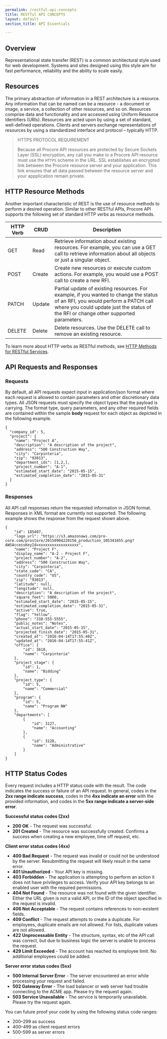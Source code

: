 ```yaml
---
permalink: /restful-api-concepts
title: RESTful API CONCEPTS
layout: default
section_title: API Essentials

---
```


## Overview

Representational state transfer (REST) is a common architectural style used for web development. Systems and sites designed using this style aim for fast performance, reliability and the ability to scale easily.

## Resources

The primary abstraction of information in a REST architecture is a resource. Any information that can be named can be a resource - a document or image, a service, a collection of other resources, and so on. Resources comprise data and functionality and are accessed using Uniform Resource Identifiers (URIs). Resources are acted upon by using a set of standard, well-defined operations. Clients and servers exchange representations of resources by using a standardized interface and protocol – typically HTTP.

> HTTPS PROTOCOL REQUIREMENT
>
> Because all Procore API resources are protected by Secure Sockets Layer (SSL) encryption, any call you make to a Procore API resource must use the `HTTPS` scheme in the URL.
> SSL establishes an encrypted link between the Procore resource server and your application.
> This link ensures that all data passed between the resource server and your appplication remain private.

## HTTP Resource Methods

Another important characteristic of REST is the use of resource methods to perform a desired operation. Similar to other RESTful APIs, Procore API supports the following set of standard HTTP verbs as resource methods.

<table>
	<thead>
    <tr>
        <th>HTTP Verb</th>
        <th>CRUD</th>
        <th>Description</th>
    </tr>
	</thead>
	<tbody>
		<tr>
			<td>GET</td>
			<td>Read</td>
			<td>Retrieve information about existing resources. For example, you can use a GET call to retrieve information about all objects or just a singular object.</td>
		</tr>
		<tr>
			<td>POST</td>
			<td>Create</td>
			<td>Create new resources or execute custom actions. For example, you would use a POST call to create a new RFI.</td>
		</tr>
		<tr>
			<td>PATCH</td>
			<td>Update</td>
			<td>Partial update of existing resources. For example, if you wanted to change the status of an RFI, you would perform a PATCH call where you could update just the status of the RFI or change other supported parameters.</td>
		</tr>
		<tr>
			<td>DELETE</td>
			<td>Delete</td>
			<td>Delete resources. Use the DELETE call to remove an existing resource.</td>
		</tr>
	</tbody>
</table>

To learn more about HTTP verbs as RESTful methods, see [HTTP Methods for RESTful Services](http://www.restapitutorial.com/lessons/httpmethods.html).

## API Requests and Responses

### Requests

By default, all API requests expect input in application/json format where each request is allowed to contain parameters and other discretionary data types. All JSON requests must specify the object types that the payload is carrying. The format type, query parameters, and any other required fields are contained within the sample **body** request for each object as depicted in the following example.

```
{
  "company_id": 5,
  "project": {
    "name": "Project A",
    "description": "A description of the project",
    "address": "500 Construction Way",
    "city": "Carpinteria",
    "zip": "93013",
    "department_ids": [1,2,],
    "project_number": "A-1",
    "estimated_start_date": "2015-05-15",
    "estimated_completion_date": "2015-05-31"
  }
}
```

### Responses

All API call responses return the requested information in JSON format.
Responses in XML format are currently not supported. The following example shows the response from the request shown above.

```
{
    "id": 185407,
    "logo_url": "https://s3.amazonaws.com/pro-core.com/prostore/20150904220156_production_105341655.png?AWSAccessKeyId=xxxxxxxxxxxxxxxxxx",
    "name": "Project F",
    "display_name": "A-2 - Project F",
    "project_number": "A-2",
    "address": "500 Construction Way",
    "city": "Carpinteria",
    "state_code": "CA",
    "country_code": "US",
    "zip": "93013",
    "latitude": null,
    "longitude": null,
    "description": "A description of the project",
    "square_feet": 5000,
    "estimated_start_date": "2015-05-15",
    "estimated_completion_date": "2015-05-31",
    "active": true,
    "flag": "Yellow",
    "phone": "310-555-5555",
    "public_notes": "Notes",
    "actual_start_date": "2015-05-15",
    "projected_finish_date": "2015-05-31",
    "created_at": "2016-04-14T17:55:40Z",
    "updated_at": "2016-04-14T17:55:41Z",
    "office": {
        "id": 3610,
        "name": "Carpinteria"
    },
    "project_stage": {
        "id": 1,
        "name": "Bidding"
    },
    "project_type": {
        "id": 5,
        "name": "Commercial"
    },
    "program": {
        "id": 5,
        "name": "Program NW"
    },
    "departments": [
        {
            "id": 3127,
            "name": "Accounting"
        },
        {
            "id": 3128,
            "name": "Administrative"
        }
    ]
}
```

## HTTP Status Codes

Every request includes a HTTP status code with the result. The code indicates the success or failure of an API request. In general, codes in the **2xx range indicate success**, codes in the **4xx indicate an error** with the provided information, and codes in the **5xx range indicate a server-side error**.

**Successful status codes (2xx)**

- **200 OK** - The request was successful.
- **201 Created** - The resource was successfully created. Confirms a success when creating a new employee, time off request, etc.

**Client error status codes (4xx)**

- **400 Bad Request** - The request was invalid or could not be understood by the server. Resubmitting the request will likely result in the same error.
- **401 Unauthorized** - Your API key is missing.
- **403 Forbidden** - The application is attempting to perform an action it does not have privileges to access. Verify your API key belongs to an enabled user with the required permissions.
- **404 Not Found** - The resource was not found with the given identifier. Either the URL given is not a valid API, or the ID of the object specified in the request is invalid.
- **406 Not Acceptable** - The request contains references to non-existent fields.
- **409 Conflict** - The request attempts to create a duplicate. For employees, duplicate emails are not allowed. For lists, duplicate values are not allowed.
- **422 Unprocessable Entity** - The structure, syntax, etc of the API call was correct, but due to business logic the server is unable to process the request.
- **429 Limit Exceeded** - The account has reached its employee limit. No additional employees could be added.

**Server error status codes (5xx)**

- **500 Internal Server Error** - The server encountered an error while processing your request and failed.
- **502 Gateway Error** - The load balancer or web server had trouble connecting to the ACME app. Please try the request again.
- **503 Service Unavailable** - The service is temporarily unavailable. Please try the request again.

You can future proof your code by using the following status code ranges:

- 200–299 as success
- 400–499 as client request errors
- 500–599 as server errors
